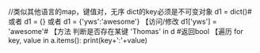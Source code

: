 //类似其他语言的map，键值对，无序
dict的key必须是不可变对象
d1 = dict()#或者 d1 = {} 或者 d1 = {'yws':'awesome'}
【访问/修改
d1['yws'] = 'awesome'#
【方法
判断是否存在某键
'Thomas' in d #返回bool
【遍历
for key, value in a.items():
       print(key+':'+value)
